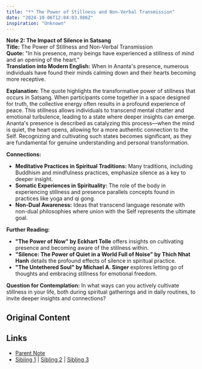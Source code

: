 ```yaml
---
title: "** The Power of Stillness and Non-Verbal Transmission"
date: "2024-10-06T12:04:03.986Z"
inspiration: "Unknown"
---
```


  
**Note 2: The Impact of Silence in Satsang**  
**Title:** The Power of Stillness and Non-Verbal Transmission  
**Quote:** "In his presence, many beings have experienced a stillness of mind and an opening of the heart."  
**Translation into Modern English:** When in Ananta's presence, numerous individuals have found their minds calming down and their hearts becoming more receptive.  

**Explanation:** The quote highlights the transformative power of stillness that occurs in Satsang. When participants come together in a space designed for truth, the collective energy often results in a profound experience of peace. This stillness allows individuals to transcend mental chatter and emotional turbulence, leading to a state where deeper insights can emerge. Ananta's presence is described as catalyzing this process—when the mind is quiet, the heart opens, allowing for a more authentic connection to the Self. Recognizing and cultivating such states becomes significant, as they are fundamental for genuine understanding and personal transformation.

**Connections:**  
- **Meditative Practices in Spiritual Traditions:** Many traditions, including Buddhism and mindfulness practices, emphasize silence as a key to deeper insight.  
- **Somatic Experiences in Spirituality:** The role of the body in experiencing stillness and presence parallels concepts found in practices like yoga and qi gong.  
- **Non-Dual Awareness:** Ideas that transcend language resonate with non-dual philosophies where union with the Self represents the ultimate goal.  

**Further Reading:**  
- **"The Power of Now" by Eckhart Tolle** offers insights on cultivating presence and becoming aware of the stillness within.  
- **"Silence: The Power of Quiet in a World Full of Noise" by Thich Nhat Hanh** details the profound effects of silence in spiritual practice.  
- **"The Untethered Soul" by Michael A. Singer** explores letting go of thoughts and embracing stillness for emotional freedom.  

**Question for Contemplation:** In what ways can you actively cultivate stillness in your life, both during spiritual gatherings and in daily routines, to invite deeper insights and connections?  


## Original Content



## Links

- [Parent Note](/parent-note.md)
- [Sibling 1](/zettel1.md) | [Sibling 2](/zettel2.md) | [Sibling 3](/zettel3.md)

